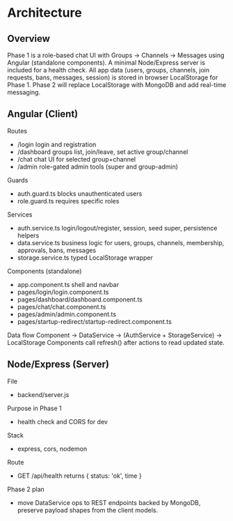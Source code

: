 # Architecture

## Overview
Phase 1 is a role-based chat UI with Groups → Channels → Messages using Angular (standalone components). A minimal Node/Express server is included for a health check. All app data (users, groups, channels, join requests, bans, messages, session) is stored in browser LocalStorage for Phase 1. Phase 2 will replace LocalStorage with MongoDB and add real-time messaging.

## Angular (Client)
Routes
- /login  login and registration
- /dashboard  groups list, join/leave, set active group/channel
- /chat  chat UI for selected group+channel
- /admin  role-gated admin tools (super and group-admin)

Guards
- auth.guard.ts  blocks unauthenticated users
- role.guard.ts  requires specific roles

Services
- auth.service.ts  login/logout/register, session, seed super, persistence helpers
- data.service.ts  business logic for users, groups, channels, membership, approvals, bans, messages
- storage.service.ts  typed LocalStorage wrapper

Components (standalone)
- app.component.ts  shell and navbar
- pages/login/login.component.ts
- pages/dashboard/dashboard.component.ts
- pages/chat/chat.component.ts
- pages/admin/admin.component.ts
- pages/startup-redirect/startup-redirect.component.ts

Data flow
Component → DataService → (AuthService + StorageService) → LocalStorage
Components call refresh() after actions to read updated state.

## Node/Express (Server)
File
- backend/server.js

Purpose in Phase 1
- health check and CORS for dev

Stack
- express, cors, nodemon

Route
- GET /api/health  returns { status: 'ok', time }

Phase 2 plan
- move DataService ops to REST endpoints backed by MongoDB, preserve payload shapes from the client models.
